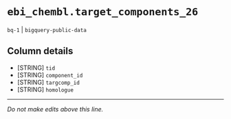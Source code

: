 # `ebi_chembl.target_components_26`
`bq-1` | `bigquery-public-data`

## Column details
* [STRING]    `tid`
* [STRING]    `component_id`
* [STRING]    `targcomp_id`
* [STRING]    `homologue`

-------------------------------------------------------------------------------
*Do not make edits above this line.*
